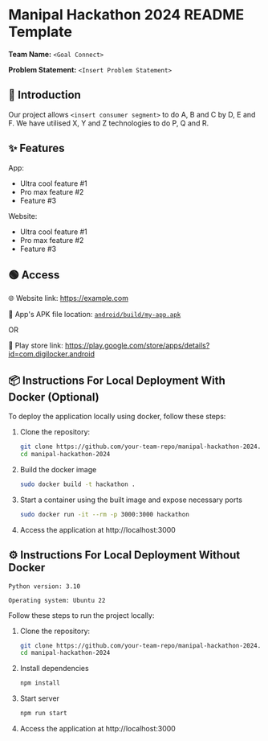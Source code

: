 # Manipal Hackathon 2024 README Template

**Team Name:** `<Goal Connect>`

**Problem Statement:** `<Insert Problem Statement>`

## 📜 Introduction

Our project allows `<insert consumer segment>` to do A, B and C by D, E and F. We have utilised X, Y and Z technologies to do P, Q and R.

## ✨ Features

App:

- Ultra cool feature #1
- Pro max feature #2
- Feature #3

Website:

- Ultra cool feature #1
- Pro max feature #2
- Feature #3

## 🟢 Access

🌐 Website link: https://example.com

📱 App's APK file location: [`android/build/my-app.apk`](android/build/my-app.apk)

OR

📱 Play store link: https://play.google.com/store/apps/details?id=com.digilocker.android

## 📦 Instructions For Local Deployment With Docker (Optional)

To deploy the application locally using docker, follow these steps:

1. Clone the repository:

   ```bash
   git clone https://github.com/your-team-repo/manipal-hackathon-2024.git
   cd manipal-hackathon-2024
   ```

1. Build the docker image

   ```bash
   sudo docker build -t hackathon .
   ```

1. Start a container using the built image and expose necessary ports

   ```bash
   sudo docker run -it --rm -p 3000:3000 hackathon
   ```

1. Access the application at http://localhost:3000

## ⚙️ Instructions For Local Deployment Without Docker

```
Python version: 3.10

Operating system: Ubuntu 22
```

Follow these steps to run the project locally:

1. Clone the repository:

   ```bash
   git clone https://github.com/your-team-repo/manipal-hackathon-2024.git
   cd manipal-hackathon-2024
   ```

1. Install dependencies

   ```bash
   npm install
   ```

1. Start server

   ```bash
   npm run start
   ```

1. Access the application at http://localhost:3000
